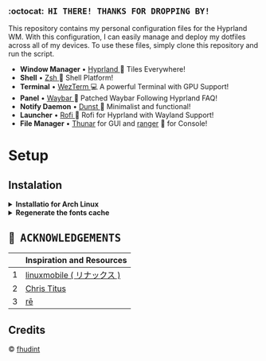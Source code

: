 ### :octocat: ‎ <samp>HI THERE! THANKS FOR DROPPING BY!</samp>
This repository contains my personal configuration files for the Hyprland WM. With this configuration, I can easily manage and deploy my dotfiles across all of my devices. To use these files, simply clone this repository and run the script.

* **Window Manager** • [Hyprland ](https://github.com/hyprwm/Hyprland)🎨 Tiles Everywhere!
* **Shell** • [Zsh ](https://www.zsh.org)🐚 Shell Platform!
* **Terminal** • [WezTerm ](https://github.com/wez/wezterm) 💻 A powerful Terminal with GPU Support!
* **Panel** • [Waybar ](https://aur.archlinux.org/packages/waybar-hyprland-git)🍧 Patched Waybar Following Hyprland FAQ!
* **Notify Daemon** • [Dunst ](https://github.com/dunst-project/dunst) 🍃 Minimalist and functional!
* **Launcher** • [Rofi ](https://github.com/lbonn/rofi) 🚀 Rofi for Hyprland with Wayland Support!
* **File Manager** • [Thunar](https://github.com/xfce-mirror/thunar) for GUI and [ranger](https://github.com/ranger/ranger) 🔖 for Console!

# Setup

## Instalation

<details>
<summary><b> Installatio for Arch Linux</b></summary>

### I'am using yay as aur helper

```sh
git clone https://aur.archlinux.org/yay.git
cd yay
makepkg -si

```
### Installing dependency

```sh
yay -Sy hyprland-git waybar-hyprland-git wezterm sddm-git ranger dunst zsh thunar
```

</details>

<details>
<summary><b>Regenerate the fonts cache</b></summary>
This ensures all existing caches are cleaned and regenerated for all installed fonts.

```sh
fc-cache -rv
```

</details>

## :bouquet: ‎ <samp>ACKNOWLEDGEMENTS</samp>

|   | Inspiration and Resources                                                  |
|:-:|:---------------------------------------------------------------------------|
| 1 | [linuxmobile ( リナックス )](https://github.com/linuxmobile)               |
| 2 | [Chris Titus](https://github.com/christitustech)                           |
| 3 | [rē](https://github.com/owl4ce)                                            |

## Credits
© [fhudint](https://github.com/fhudint)
